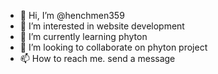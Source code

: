 - 👋 Hi, I’m @henchmen359
- 👀 I’m interested in website development
- 🌱 I’m currently learning phyton
- 💞️ I’m looking to collaborate on phyton project
- 📫 How to reach me. send a message

<!---
henchmen359/henchmen359 is a ✨ special ✨ repository because its `README.md` (this file) appears on your GitHub profile.
You can click the Preview link to take a look at your changes.
--->
